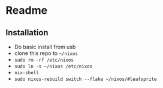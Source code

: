 # Readme

## Installation

 - Do basic install from usb
 - clone this repo to `~/nixos`
 - `sudo rm -rf /etc/nixos`
 - `sudo ln -s ~/nixos /etc/nixos`
 - `nix-shell`
 - `sudo nixos-rebuild switch --flake ~/nixos/#leafsprite`

